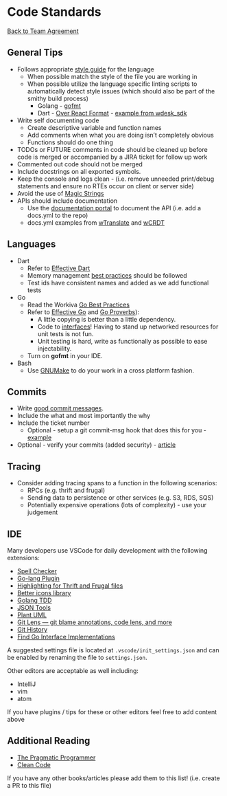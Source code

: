 Code Standards
===============================
[Back to Team Agreement](README.md)

## General Tips

* Follows appropriate [style guide](https://github.com/Workiva/styleguide) for the language
   * When possible match the style of the file you are working in
   * When possible utilize the language specific linting scripts to automatically detect style issues (which should also be part of the smithy build process)
      * Golang - [gofmt](https://golang.org/cmd/gofmt/)
      * Dart - [Over React Format](https://github.com/Workiva/over_react_format#using-it) - [example from wdesk_sdk](https://github.com/Workiva/wdesk_sdk/blob/2.36.3/tool/dev.dart#L83)
* Write self documenting code
   * Create descriptive variable and function names
   * Add comments when what you are doing isn’t completely obvious 
   * Functions should do one thing
* TODOs or FUTURE comments in code should be cleaned up before code is merged or accompanied by a JIRA ticket for follow up work 
* Commented out code should not be merged
* Include docstrings on all exported symbols. 
* Keep the console and logs clean - (i.e. remove unneeded print/debug statements and ensure no RTEs occur on client or server side)
* Avoid the use of [Magic Strings](http://deviq.com/magic-strings/)
* APIs should include documentation 
   * Use the [documentation portal](https://dev.workiva.net/docs/api/) to document the API (i.e. add a docs.yml to the repo)
   * docs.yml examples from [wTranslate](https://github.com/Workiva/wTranslate/blob/master/docs.yml) and [wCRDT](https://github.com/Workiva/wCRDT/blob/master/docs.yaml)

## Languages

* Dart
   * Refer to [Effective Dart](https://www.dartlang.org/guides/language/effective-dart/style)
   * Memory management [best practices](https://dev.workiva.net/docs/teams/platform/application-frameworks/front-end-dev-training/memory-management) should be followed
   * Test ids have consistent names and added as we add functional tests
* Go
   * Read the Workiva [Go Best Practices](https://docs.google.com/document/d/1hReRG1wvEZS5BV1H3a9Q4eZV6xV651BF3CfbDVjWMa0)
   * Refer to [Effective Go](https://golang.org/doc/effective_go.html) and [Go Proverbs](https://go-proverbs.github.io/)):
      * A little copying is better than a little dependency.
      * Code to [interfaces](https://golang.org/doc/effective_go.html#interfaces_and_types)! Having to stand up networked resources for unit tests is not fun.
      * Unit testing is hard, write as functionally as possible to ease injectability.
   * Turn on **gofmt** in your IDE.
* Bash
   * Use [GNUMake](https://www.gnu.org/software/make/manual/make.html) to do your work in a cross platform fashion.


## Commits

* Write [good commit messages](http://tbaggery.com/2008/04/19/a-note-about-git-commit-messages.html).
* Include the what and most importantly the why
* Include the ticket number
   * Optional - setup a git commit-msg hook that does this for you - [example](https://github.com/Workiva/workiva-scripts/blob/master/dev_scripts_v2/git_hook_commit_msg.sh)
* Optional - verify your commits (added security) - [article](https://github.com/blog/2144-gpg-signature-verification)

## Tracing

* Consider adding tracing spans to a function in the following scenarios:
    * RPCs (e.g. thrift and frugal)
    * Sending data to persistence or other services (e.g. S3, RDS, SQS)
    * Potentially expensive operations (lots of complexity) - use your judgement

## IDE

Many developers use VSCode for daily development with the following extensions:
  - [Spell Checker](https://marketplace.visualstudio.com/items?itemName=streetsidesoftware.code-spell-checker)
  - [Go-lang Plugin](https://marketplace.visualstudio.com/items?itemName=lukehoban.Go)
  - [Highlighting for Thrift and Frugal files](https://marketplace.visualstudio.com/items?itemName=cduruk.thrift)
  - [Better icons library](https://marketplace.visualstudio.com/items?itemName=robertohuertasm.vscode-icons)
  - [Golang TDD](https://marketplace.visualstudio.com/items?itemName=joaoacdias.golang-tdd)
  - [JSON Tools](https://marketplace.visualstudio.com/items?itemName=eriklynd.json-tools)
  - [Plant UML](https://marketplace.visualstudio.com/items?itemName=jebbs.plantuml)
  - [Git Lens — git blame annotations, code lens, and more](https://marketplace.visualstudio.com/items?itemName=eamodio.gitlens)
  - [Git History](https://marketplace.visualstudio.com/items?itemName=donjayamanne.githistory)
  - [Find Go Interface Implementations](https://github.com/Workiva/vscode-go-interfaces)

A suggested settings file is located at `.vscode/init_settings.json` and can be enabled by renaming the file to `settings.json`.

Other editors are acceptable as well including:

* IntelliJ
* vim
* atom

If you have plugins / tips for these or other editors feel free to add content above

## Additional Reading

* [The Pragmatic Programmer](https://en.wikipedia.org/wiki/The_Pragmatic_Programmer)
* [Clean Code](https://www.amazon.com/Clean-Code-Handbook-Software-Craftsmanship/dp/0132350882)

If you have any other books/articles please add them to this list! (i.e. create a PR to this file)

